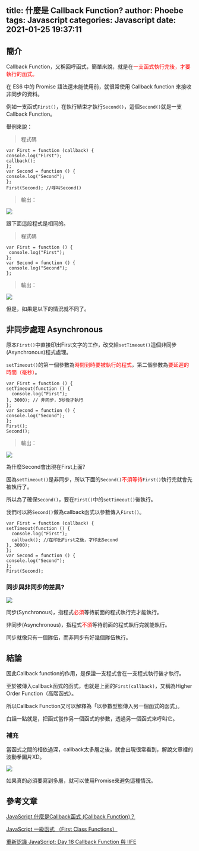title: 什麼是 Callback Function?
author: Phoebe
tags: Javascript
categories: Javascript
date: 2021-01-25 19:37:11
---
## 簡介

Callback Function，又稱回呼函式，簡單來說，就是在<font color=#FF0000>一支函式執行完後，才要執行的函式。</font>

在 ES6 中的 Promise 語法還未能使用前，就很常使用 Callback function 來接收非同步的資料。
<!--more-->
例如一支函式`First()`，在執行結束才執行`Second()`，這個`Second()`就是一支Callback Function。

舉例來說：

> 程式碼
 
```javascript=
var First = function (callback) {
console.log("First");
callback();
};
var Second = function () {
console.log("Second");
};
First(Second); //呼叫Second()
```

> 輸出：

![](https://i.imgur.com/xuvoDQ7.png)

跟下面這段程式是相同的。

> 程式碼

```javascript=
var First = function () {
 console.log("First");
};
var Second = function () {
 console.log("Second");
};
```

> 輸出：

![](https://i.imgur.com/xuvoDQ7.png)

但是，如果是以下的情況就不同了。

## 非同步處理 Asynchronous 

原本`First()`中直接印出First文字的工作，改交給`setTimeout()`這個非同步(Asynchronous)程式處理。

`setTimeout()`的第一個參數為<font color=#FF0000>時間到時要被執行的程式</font>，第二個參數為<font color=#FF0000>要延遲的時間（毫秒）</font>。

```javascript=
var First = function () {
setTimeout(function () {
  console.log("First");
}, 3000); // 非同步，3秒後才執行
};
var Second = function () {
console.log("Second");
};
First();
Second();
```

> 輸出：

![](https://i.imgur.com/8e9qDvH.png)

為什麼Second會出現在First上面?

因為`setTimeout()`是非同步，所以下面的`Second()`<font color=#FF0000>不須等待</font>`First()`執行完就會先被執行了。

所以為了確保`Second()`，要在`First()`中的`setTimeout()`後執行。

我們可以將`Second()`做為callback函式以參數傳入`First()`。

```javascript=
var First = function (callback) {
setTimeout(function () {
  console.log("First");
  callback(); //在印出First之後，才印出Second
}, 3000); 
};
var Second = function () {
console.log("Second");
};
First(Second);
```
### 同步與非同步的差異?

![](https://i.imgur.com/qrIV88s.png)

同步(Synchronous)，指程式<font color=#FF0000>必須</font>等待前面的程式執行完才能執行。

非同步(Asynchronous)，指程式<font color=#FF0000>不須</font>等待前面的程式執行完就能執行。

同步就像只有一個隊伍，而非同步有好幾個隊伍執行。

## 結論

因此Callback function的作用，是保證一支程式會在一支程式執行後才執行。

至於被傳入callback函式的函式，也就是上面的`First(callback)`，又稱為Higher Order Function（高階函式）。

所以Callback Function又可以解釋為「以參數型態傳入另一個函式的函式」。

白話一點就是，把函式當作另一個函式的參數，透過另一個函式來呼叫它。

### 補充

當函式之間的相依過深，callback太多層之後，就會出現很常看到，解說文章裡的波動拳圖片XD。

![](https://i.imgur.com/T2dnFh7.jpg)

如果真的必須要寫到多層，就可以使用Promise來避免這種情況。

## 參考文章

[JavaScript 什麼是Callback函式 (Callback Function)？](https://matthung0807.blogspot.com/2019/05/javascript-callback-callback-function.html)

[JavaScript 一級函式 （First Class Functions）](https://wcc723.github.io/development/2020/09/24/first-class-function/)

[重新認識 JavaScript: Day 18 Callback Function 與 IIFE](https://ithelp.ithome.com.tw/articles/10192739)